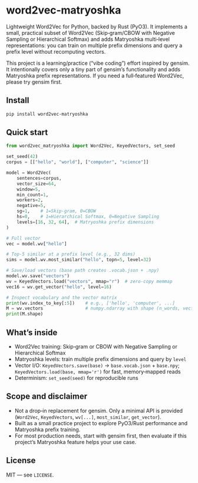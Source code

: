 # word2vec‑matryoshka

Lightweight Word2Vec for Python, backed by Rust (PyO3). It implements a small, practical subset of Word2Vec (Skip‑gram/CBOW with Negative Sampling or Hierarchical Softmax) and adds Matryoshka multi‑level representations: you can train on multiple prefix dimensions and query a prefix level without recomputing vectors.

This project is a learning/practice (“vibe coding”) effort inspired by gensim. It intentionally covers only a tiny part of gensim’s functionality and adds Matryoshka prefix representations. If you need a full‑featured Word2Vec, please try gensim first.

## Install

```bash
pip install word2vec-matryoshka
```

## Quick start

```python
from word2vec_matryoshka import Word2Vec, KeyedVectors, set_seed

set_seed(42)
corpus = [["hello", "world"], ["computer", "science"]]

model = Word2Vec(
    sentences=corpus,
    vector_size=64,
    window=5,
    min_count=1,
    workers=2,
    negative=5,
    sg=1,    # 1=Skip-gram, 0=CBOW
    hs=0,    # 1=Hierarchical Softmax, 0=Negative Sampling
    levels=[16, 32, 64],  # Matryoshka prefix dimensions
)

# Full vector
vec = model.wv["hello"]

# Top-5 similar at a prefix level (e.g., 32 dims)
sims = model.wv.most_similar("hello", topn=5, level=32)

# Save/load vectors (base path creates .vocab.json + .npy)
model.wv.save("vectors")
wv = KeyedVectors.load("vectors", mmap="r")  # zero-copy memmap
vec16 = wv.get_vector("hello", level=16)

# Inspect vocabulary and the vector matrix
print(wv.index_to_key[:5])    # e.g., ['hello', 'computer', ...]
M = wv.vectors                # numpy.ndarray with shape (n_words, vector_size)
print(M.shape)
```

## What’s inside

- Word2Vec training: Skip‑gram or CBOW with Negative Sampling or Hierarchical Softmax
- Matryoshka levels: train multiple prefix dimensions and query by `level`
- Vector I/O: `KeyedVectors.save(base)` → `base.vocab.json` + `base.npy`; `KeyedVectors.load(base, mmap='r')` for fast, memory‑mapped reads
- Determinism: `set_seed(seed)` for reproducible runs

## Scope and disclaimer

- Not a drop‑in replacement for gensim. Only a minimal API is provided (`Word2Vec`, `KeyedVectors`, `wv[...]`, `most_similar`, `get_vector`).
- Built as a small practice project to explore PyO3/Rust performance and Matryoshka prefix training.
- For most production needs, start with gensim first, then evaluate if this project’s Matryoshka feature helps your use case.

## License

MIT — see `LICENSE`.
